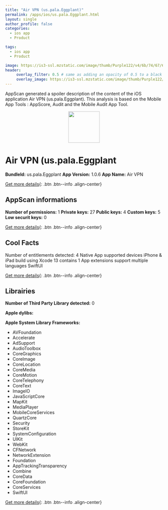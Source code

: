 ```yaml
---
title: "Air VPN (us.pala.Eggplant)"
permalink: /apps/ios/us.pala.Eggplant.html
layout: single
author_profile: false
categories: 
  - ios app 
  - Product 

tags: 
  - ios app 
  - Product 

image: https://is3-ssl.mzstatic.com/image/thumb/Purple122/v4/6b/74/67/6b74675b-a5b5-478e-9074-96c909873825/AppIcon-0-1x_U007emarketing-0-7-0-85-220.png/512x512bb.jpg
header: 
     overlay_filter: 0.5 # same as adding an opacity of 0.5 to a black background
     overlay_image: https://is3-ssl.mzstatic.com/image/thumb/Purple122/v4/6b/74/67/6b74675b-a5b5-478e-9074-96c909873825/AppIcon-0-1x_U007emarketing-0-7-0-85-220.png/512x512bb.jpg
---
```

AppScan generated a spoiler description of the content of the iOS application Air VPN (us.pala.Eggplant). This analysis is based on the Mobile App Tools : AppScore, Audit and the Mobile Audit App Tool.

  
  
<div style="text-align: center;"><img src="https://is3-ssl.mzstatic.com/image/thumb/Purple122/v4/6b/74/67/6b74675b-a5b5-478e-9074-96c909873825/AppIcon-0-1x_U007emarketing-0-7-0-85-220.png/512x512bb.jpg" width="100" height="100"></div>  
  
# Air VPN (us.pala.Eggplant

**BundleId:** us.pala.Eggplant
**App Version:** 1.0.6
**App Name:** Air VPN


[Get more details](/pricing.html){: .btn .btn--info .align-center}  
  
## AppScan informations 

**Number of permissions:** 1
**Private keys:** 27
**Public keys:** 4
**Custom keys:** 5
**Low securit keys:** 0
  
[Get more details](/pricing.html){: .btn .btn--info .align-center}

## Cool Facts

Number of entitlements detected: 4
Native App
supported devices iPhone & iPad
build using Xcode 13
contains 1 App extensions
support multiple languages
SwiftUI
  
[Get more details](/pricing.html){: .btn .btn--info .align-center}

## Librairies 
**Number of Third Party Library detected:** 0

**Apple dylibs:**


**Apple System Library Frameworks:**
- AVFoundation
- Accelerate
- AdSupport
- AudioToolbox
- CoreGraphics
- CoreImage
- CoreLocation
- CoreMedia
- CoreMotion
- CoreTelephony
- CoreText
- ImageIO
- JavaScriptCore
- MapKit
- MediaPlayer
- MobileCoreServices
- QuartzCore
- Security
- StoreKit
- SystemConfiguration
- UIKit
- WebKit
- CFNetwork
- NetworkExtension
- Foundation
- AppTrackingTransparency
- Combine
- CoreData
- CoreFoundation
- CoreServices
- SwiftUI


  
[Get more details](/pricing.html){: .btn .btn--info .align-center}

